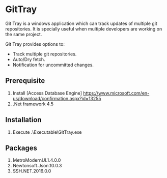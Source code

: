 # GitTray
Git Tray is a windows application which can track updates of multiple git repositories. It is specially useful when multiple developers are working on the same project.

Git Tray provides options to: 
- Track multiple git repositories.
- Auto/Dry fetch.
- Notification for uncommitted changes.

## Prerequisite
1. Install [Access Database Engine] https://www.microsoft.com/en-us/download/confirmation.aspx?id=13255
2. .Net framework 4.5

## Installation
1. Execute .\Executable\GitTray.exe

## Packages
1. MetroModernUI.1.4.0.0
2. Newtonsoft.Json.10.0.3
3. SSH.NET.2016.0.0
